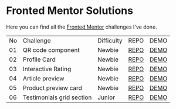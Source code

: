 # Fronted Mentor Solutions

Here you can find all the [Fronted Mentor](https://www.frontendmentor.io/profile/TimWang95) challenges I've done.

<table>
  <tr>
    <td>No</td>
    <td>Challenge</td>
    <td>Difficulty</td>
    <td>REPO</td>
    <td>DEMO</td>
  </tr>
  <tr>
    <td>01</td>
    <td>QR code component</td>
    <td>Newbie</td>
    <td><a href="https://github.com/TimWang95/frontend-mentor-solutions/tree/main/01-qr-code-component-main">REPO</a></td>
    <td><a href="https://TimWang95.github.io/frontend-mentor-solutions/01-qr-code-component-main/">DEMO</a></td>
  </tr>
  <tr>
    <td>02</td>
    <td>Profile Card</td>
    <td>Newbie</td>
    <td><a href="https://github.com/TimWang95/frontend-mentor-solutions/tree/main/02-profile-card-component/">REPO</a></td>
    <td><a href="https://timwang95.github.io/frontend-mentor-solutions/02-profile-card-component/">DEMO</a></td>
  </tr>
  <tr>
    <td>03</td>
    <td>Interactive Rating</td>
    <td>Newbie</td>
    <td><a href="https://github.com/TimWang95/frontend-mentor-solutions/tree/main/03-interactive-rating-component/">REPO</a></td>
    <td><a href="https://timwang95.github.io/frontend-mentor-solutions/03-interactive-rating-component/">DEMO</a></td>
  </tr>
  <tr>
    <td>04</td>
    <td>Article preview</td>
    <td>Newbie</td>
    <td><a href="https://github.com/TimWang95/frontend-mentor-solutions/tree/main/04-article-preview/">REPO</a></td>
    <td><a href="https://timwang95.github.io/frontend-mentor-solutions/04-article-preview/">DEMO</a></td>
  </tr>
  <tr>
    <td>05</td>
    <td>Product preview card</td>
    <td>Newbie</td>
    <td><a href="https://github.com/TimWang95/frontend-mentor-solutions/tree/main/05-product-preview-card/">REPO</a></td>
    <td><a href="https://timwang95.github.io/frontend-mentor-solutions/05-product-preview-card/">DEMO</a></td>
  </tr>
  <tr>
    <td>06</td>
    <td>Testimonials grid section</td>
    <td>Junior</td>
    <td><a href="https://github.com/TimWang95/frontend-mentor-solutions/tree/main/06-testimonials-grid-section/">REPO</a></td>
    <td><a href="https://timwang95.github.io/frontend-mentor-solutions/06-testimonials-grid-section">DEMO</a></td>
  </tr>  
</table>